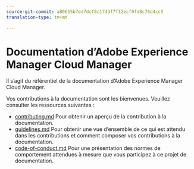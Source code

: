 ```yaml
---
source-git-commit: a80615b7ed7dcf8c1743f7f12ecf0fd8c76d4cc5
translation-type: tm+mt

---
```

# Documentation d’Adobe Experience Manager Cloud Manager

Il s’agit du référentiel de la documentation d’Adobe Experience Manager Cloud Manager.

Vos contributions à la documentation sont les bienvenues. Veuillez consulter les ressources suivantes :

* [contributing.md](contributing.md) Pour obtenir un aperçu de la contribution à la documentation.
* [guidelines.md](guidelines.md) Pour obtenir une vue d’ensemble de ce qui est attendu dans les contributions et comment composer vos contributions à la documentation.
* [code-of-conduct.md](code-of-conduct.md) Pour une présentation des normes de comportement attendues à mesure que vous participez à ce projet de documentation.
